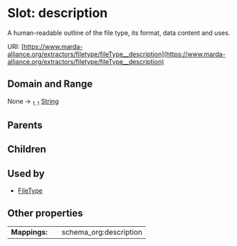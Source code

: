 
# Slot: description


A human-readable outline of the file type, its format, data content and uses.

URI: [https://www.marda-alliance.org/extractors/filetype/fileType__description](https://www.marda-alliance.org/extractors/filetype/fileType__description)


## Domain and Range

None &#8594;  <sub>1..1</sub> [String](types/String.md)

## Parents


## Children


## Used by

 * [FileType](FileType.md)

## Other properties

|  |  |  |
| --- | --- | --- |
| **Mappings:** | | schema_org:description |
